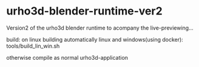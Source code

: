 # urho3d-blender-runtime-ver2
Version2 of the urho3d blender runtime to acompany the live-previewing...

build:
on linux building automatically linux and windows(using docker): tools/build_lin_win.sh

otherwise compile as normal urho3d-application
